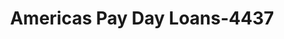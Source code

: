---
f_zip-code: 45177
f_state-code: OH
title: Americas Pay Day Loans-4437
f_phone: 937-383-0800
f_city-only: Wilmington
f_address: 1041 Rombach Ave Wilmington
f_location-unique-id: '4437'
slug: americas-pay-day-loans-4437
updated-on: '2024-05-30T13:46:58.046Z'
created-on: '2024-05-30T13:36:59.803Z'
published-on: '2024-05-30T13:54:32.469Z'
f_city-state: cms/city/wilmington-oh.md
f_company: cms/company/americas-pay-day-loans.md
f_state: cms/state/ohio.md
layout: '[payday-loan].html'
tags: payday-loan
---